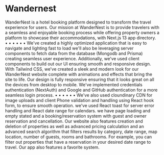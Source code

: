 ﻿# Wandernest
WanderNest
 is a hotel booking platform designed to 
transform the travel experience for users. Our mission at 
WanderNest is to provide travelers with a seamless and 
enjoyable booking process while offering property owners a 
platform to showcase their accommodations, with Next.js 13 
app directory.
 •
 •
 •
 •
 •
 •
 We've created a highly optimized application that is easy to navigate and lighting fast to load 
we'll also be leveraging server components to fetch data from the database (Mongodb and 
Prisma) creating seamless user experience.
 Additionally, we've used client components to build out our UI ensuring smooth and 
responsive design.
 With Tailwind CSS, we've created a sleek and modern look for our WanderNest website 
complete with animations and effects that bring the site to life.
 Our design is fully responsive ensuring that it looks great on all the devices from desktop to 
mobile.
 We've implemented credentials authentication (NextAuth) and Google and GitHub 
authentication for a more seamless login process.
•
 •
 •
 •
 •
 •
 We've also used cloundinary CDN for image uploads and client Phone validation 
and handling using React hook form, to ensure smooth operation.
 we've used React toast for server error handling and React date range for 
calendars.
 we have page loading and empty stated and a booking/reservation system with 
guest and owner reservation and cancellation.
 Our website also features creation and deletion of properties as well as 
advanced pricing calculation and an advanced search algorithm that filters 
results by category, date range, map location, number of guests, rooms and 
bathrooms.
 For example, you can filter out properties that have a reservation in your 
desired date range to travel.
 Our app also features a favorite system.
